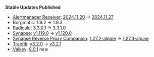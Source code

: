 **Stable Updates Published**

* [Alertmanager Receiver](https://github.com/metio/matrix-alertmanager-receiver): [2024.11.20](https://github.com/metio/matrix-alertmanager-receiver/releases/tag/2024.11.20) -> [2024.11.27](https://github.com/metio/matrix-alertmanager-receiver/releases/tag/2024.11.27)
* Borgmatic: 1.9.2 -> 1.9.3
* [Radicale](https://github.com/tomsquest/docker-radicale): [3.3.0.1](https://github.com/tomsquest/docker-radicale/releases/tag/3.3.0.1) -> [3.3.1.0](https://github.com/tomsquest/docker-radicale/releases/tag/3.3.1.0)
* [Synapse](https://github.com/element-hq/synapse): [v1.119.0](https://github.com/element-hq/synapse/releases/tag/v1.119.0) -> [v1.120.0](https://github.com/element-hq/synapse/releases/tag/v1.120.0)
* [Synapse Reverse Proxy Companion](https://github.com/nginx/nginx): [1.27.2-alpine](https://github.com/nginx/nginx/releases/tag/release-1.27.2) -> [1.27.3-alpine](https://github.com/nginx/nginx/releases/tag/release-1.27.3)
* [Traefik](https://github.com/traefik/traefik): [v3.2.0](https://github.com/traefik/traefik/releases/tag/v3.2.0) -> [v3.2.1](https://github.com/traefik/traefik/releases/tag/v3.2.1)
* [Valkey](https://github.com/valkey-io/valkey): [8.0.1](https://github.com/valkey-io/valkey/releases/tag/8.0.1) _new_
